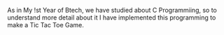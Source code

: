 As in My !st Year of Btech, we have studied about C Programmiing, so to understand more detail about it I have implemented this programming to make a Tic Tac Toe Game.
